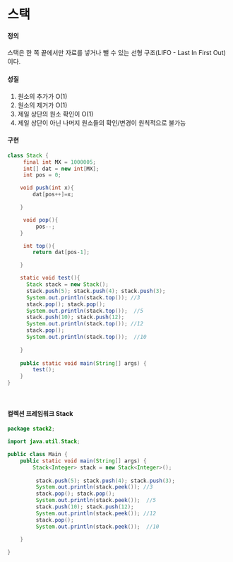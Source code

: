 # 스택

#### 정의
스택은 한 쪽 끝에서만 자료를 넣거나 뺄 수 있는 선형 구조(LIFO - Last In First Out)이다.

#### 성질
1) 원소의 추가가 O(1)
2) 원소의 제거가 O(1)
3) 제일 상단의 원소 확인이 O(1)
4) 제일 상단이 아닌 나머지 원소들의 확인/변경이 원칙적으로 불가능


#### 구현

```java
class Stack {
	 final int MX = 1000005;
	 int[] dat = new int[MX];
	 int pos = 0;

    void push(int x){
		dat[pos++]=x;

	}

	 void pop(){
		 pos--;
	}

	 int top(){
		return dat[pos-1];

	}

	static void test(){
	  Stack stack = new Stack();
	  stack.push(5); stack.push(4); stack.push(3);
	  System.out.println(stack.top()); //3
	  stack.pop(); stack.pop();
	  System.out.println(stack.top());  //5
	  stack.push(10); stack.push(12);
	  System.out.println(stack.top()); //12
	  stack.pop();
	  System.out.println(stack.top());  //10
	 
	}
	
	public static void main(String[] args) {
		test();
	}
}
```

<br>

#### 컬렉션 프레임워크 Stack 

```java
package stack2;

import java.util.Stack;

public class Main {
	public static void main(String[] args) {
		Stack<Integer> stack = new Stack<Integer>();
		
		 stack.push(5); stack.push(4); stack.push(3);
		 System.out.println(stack.peek()); //3
		 stack.pop(); stack.pop();
		 System.out.println(stack.peek());  //5
		 stack.push(10); stack.push(12);
		 System.out.println(stack.peek()); //12
		 stack.pop();
		 System.out.println(stack.peek());  //10
		
	}

}
```